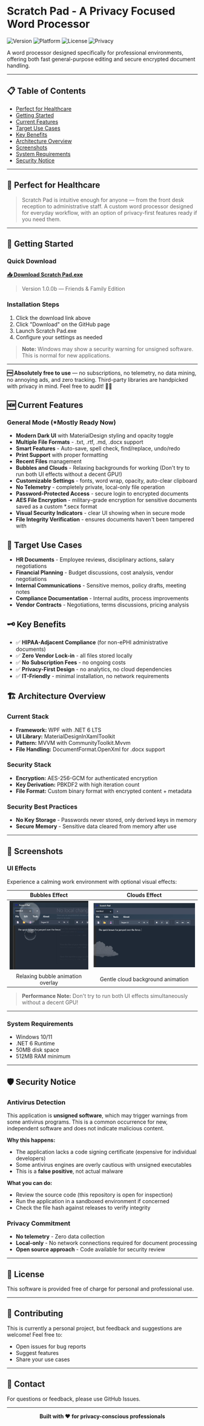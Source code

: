 # Scratch Pad - A Privacy Focused Word Processor

![Version](https://img.shields.io/badge/version-1.0.0b-blue)
![Platform](https://img.shields.io/badge/platform-Windows-lightgrey)
![License](https://img.shields.io/badge/license-Free-green)
![Privacy](https://img.shields.io/badge/privacy-first-brightgreen)

A word processor designed specifically for professional environments, offering both fast general-purpose editing and secure encrypted document handling.

---

## 📋 Table of Contents
- [Perfect for Healthcare](#-perfect-for-healthcare)
- [Getting Started](#-getting-started)
- [Current Features](#-current-features)
- [Target Use Cases](#-target-use-cases)
- [Key Benefits](#️-key-benefits)
- [Architecture Overview](#️-architecture-overview)
- [Screenshots](#-screenshots)
- [System Requirements](#system-requirements)
- [Security Notice](#-security-notice)

---

## 🏥 Perfect for Healthcare
> Scratch Pad is intuitive enough for anyone — from the front desk reception to administrative staff. A custom word processor designed for everyday workflow, with an option of privacy-first features ready if you need them.

---

## 🚀 Getting Started

### Quick Download
**[📥 Download Scratch Pad.exe](https://github.com/Fingersoup/Scratch-Pad/blob/main/Scratch%20Pad.exe)**
> Version 1.0.0b — Friends & Family Edition

### Installation Steps
1. Click the download link above
2. Click "Download" on the GitHub page
3. Launch Scratch Pad.exe
4. Configure your settings as needed

> **Note:** Windows may show a security warning for unsigned software. This is normal for new applications.

---

**🆓 Absolutely free to use** — no subscriptions, no telemetry, no data mining, no annoying ads, and zero tracking. Third-party libraries are handpicked with privacy in mind. Feel free to audit! 🗽🦅

## 🆕 Current Features
### General Mode (*Mostly Ready Now)
- **Modern Dark UI** with MaterialDesign styling and opacity toggle
- **Multiple File Formats** - .txt, .rtf, .md, .docx support
- **Smart Features** - Auto-save, spell check, find/replace, undo/redo
- **Print Support** with proper formatting
- **Recent Files** management
- **Bubbles and Clouds** - Relaxing backgrounds for working (Don't try to run both UI effects without a decent GPU!)
- **Customizable Settings** - fonts, word wrap, opacity, auto-clear clipboard
- **No Telemetry** - completely private, local-only file operation
- **Password-Protected Access** - secure login to encrypted documents
- **AES File Encryption** - military-grade encryption for sensitive documents saved as a custom *.secx format
- **Visual Security Indicators** - clear UI showing when in secure mode
- **File Integrity Verification** - ensures documents haven't been tampered with

## 🎯 Target Use Cases
- **HR Documents** - Employee reviews, disciplinary actions, salary negotiations
- **Financial Planning** - Budget discussions, cost analysis, vendor negotiations
- **Internal Communications** - Sensitive memos, policy drafts, meeting notes
- **Compliance Documentation** - Internal audits, process improvements
- **Vendor Contracts** - Negotiations, terms discussions, pricing analysis

## 🗝️ Key Benefits
- ✅ **HIPAA-Adjacent Compliance** (for non-ePHI administrative documents)
- ✅ **Zero Vendor Lock-in** - all files stored locally
- ✅ **No Subscription Fees** - no ongoing costs
- ✅ **Privacy-First Design** - no analytics, no cloud dependencies
- ✅ **IT-Friendly** - minimal installation, no network requirements

## 🏗️ Architecture Overview
### Current Stack
- **Framework:** WPF with .NET 6 LTS
- **UI Library:** MaterialDesignInXamlToolkit
- **Pattern:** MVVM with CommunityToolkit.Mvvm
- **File Handling:** DocumentFormat.OpenXml for .docx support
### Security Stack
- **Encryption:** AES-256-GCM for authenticated encryption
- **Key Derivation:** PBKDF2 with high iteration count
- **File Format:** Custom binary format with encrypted content + metadata
### Security Best Practices
- **No Key Storage** - Passwords never stored, only derived keys in memory
- **Secure Memory** - Sensitive data cleared from memory after use

---

## 📸 Screenshots

### UI Effects
Experience a calming work environment with optional visual effects:

| Bubbles Effect | Clouds Effect |
|:---:|:---:|
| ![Bubbles UI Effect](screenshots/ui-bubbles-effect.png) | ![Clouds UI Effect](screenshots/ui-clouds-effect.png) |
| Relaxing bubble animation overlay | Gentle cloud background animation |

> **Performance Note:** Don't try to run both UI effects simultaneously without a decent GPU!

---

### System Requirements
- Windows 10/11
- .NET 6 Runtime
- 50MB disk space
- 512MB RAM minimum

---

## 🛡️ Security Notice

### Antivirus Detection
This application is **unsigned software**, which may trigger warnings from some antivirus programs. This is a common occurrence for new, independent software and does not indicate malicious content.

**Why this happens:**
- The application lacks a code signing certificate (expensive for individual developers)
- Some antivirus engines are overly cautious with unsigned executables
- This is a **false positive**, not actual malware

**What you can do:**
- Review the source code (this repository is open for inspection)
- Run the application in a sandboxed environment if concerned
- Check the file hash against releases to verify integrity

### Privacy Commitment
- **No telemetry** - Zero data collection
- **Local-only** - No network connections required for document processing
- **Open source approach** - Code available for security review

---

## 📄 License

This software is provided free of charge for personal and professional use.

---

## 🤝 Contributing

This is currently a personal project, but feedback and suggestions are welcome! Feel free to:
- Open issues for bug reports
- Suggest features
- Share your use cases

---

## 📧 Contact

For questions or feedback, please use GitHub Issues.

---

<div align="center">
  <strong>Built with ❤️ for privacy-conscious professionals</strong>
</div>
